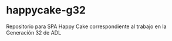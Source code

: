 # happycake-g32
Repositorio para SPA Happy Cake correspondiente al trabajo en la Generación 32 de ADL
